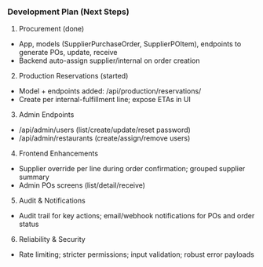 ### Development Plan (Next Steps)

1) Procurement (done)
- App, models (SupplierPurchaseOrder, SupplierPOItem), endpoints to generate POs, update, receive
- Backend auto-assign supplier/internal on order creation

2) Production Reservations (started)
- Model + endpoints added: /api/production/reservations/
- Create per internal-fulfillment line; expose ETAs in UI

3) Admin Endpoints
- /api/admin/users (list/create/update/reset password)
- /api/admin/restaurants (create/assign/remove users)

4) Frontend Enhancements
- Supplier override per line during order confirmation; grouped supplier summary
- Admin POs screens (list/detail/receive)

5) Audit & Notifications
- Audit trail for key actions; email/webhook notifications for POs and order status

6) Reliability & Security
- Rate limiting; stricter permissions; input validation; robust error payloads
